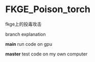 # FKGE_Poison_torch
fkge上的投毒攻击

branch explanation

  **main**  run code on gpu
  
  **master** test code on my own computer

